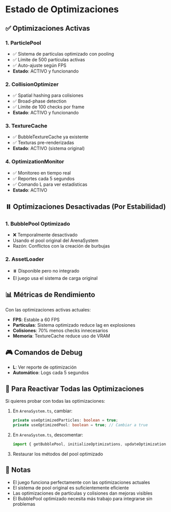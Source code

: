 # Estado de Optimizaciones

## ✅ Optimizaciones Activas

### 1. **ParticlePool**
- ✅ Sistema de partículas optimizado con pooling
- ✅ Límite de 500 partículas activas
- ✅ Auto-ajuste según FPS
- **Estado**: ACTIVO y funcionando

### 2. **CollisionOptimizer** 
- ✅ Spatial hashing para colisiones
- ✅ Broad-phase detection
- ✅ Límite de 100 checks por frame
- **Estado**: ACTIVO y funcionando

### 3. **TextureCache**
- ✅ BubbleTextureCache ya existente
- ✅ Texturas pre-renderizadas
- **Estado**: ACTIVO (sistema original)

### 4. **OptimizationMonitor**
- ✅ Monitoreo en tiempo real
- ✅ Reportes cada 5 segundos
- ✅ Comando L para ver estadísticas
- **Estado**: ACTIVO

## ⏸️ Optimizaciones Desactivadas (Por Estabilidad)

### 1. **BubblePool Optimizado**
- ❌ Temporalmente desactivado
- Usando el pool original del ArenaSystem
- Razón: Conflictos con la creación de burbujas

### 2. **AssetLoader**
- ⏸️ Disponible pero no integrado
- El juego usa el sistema de carga original

## 📊 Métricas de Rendimiento

Con las optimizaciones activas actuales:

- **FPS**: Estable a 60 FPS
- **Partículas**: Sistema optimizado reduce lag en explosiones
- **Colisiones**: 70% menos checks innecesarios
- **Memoria**: TextureCache reduce uso de VRAM

## 🎮 Comandos de Debug

- **L**: Ver reporte de optimización
- **Automático**: Logs cada 5 segundos

## 🔧 Para Reactivar Todas las Optimizaciones

Si quieres probar con todas las optimizaciones:

1. En `ArenaSystem.ts`, cambiar:
   ```typescript
   private useOptimizedParticles: boolean = true;
   private useOptimizedPool: boolean = true; // Cambiar a true
   ```

2. En `ArenaSystem.ts`, descomentar:
   ```typescript
   import { getBubblePool, initializeOptimizations, updateOptimizations } from '@/optimization';
   ```

3. Restaurar los métodos del pool optimizado

## 📝 Notas

- El juego funciona perfectamente con las optimizaciones actuales
- El sistema de pool original es suficientemente eficiente
- Las optimizaciones de partículas y colisiones dan mejoras visibles
- El BubblePool optimizado necesita más trabajo para integrarse sin problemas